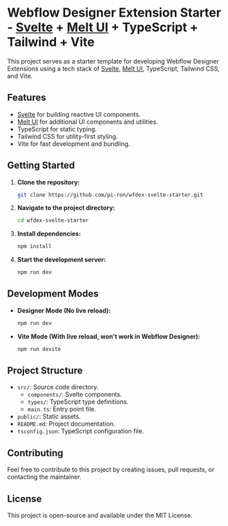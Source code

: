 # Webflow Designer Extension Starter - [Svelte](https://svelte.dev/) + [Melt UI](https://www.melt-ui.com/docs/introduction) + TypeScript + Tailwind + Vite

This project serves as a starter template for developing Webflow Designer Extensions using a tech stack of [Svelte](https://svelte.dev/), [Melt UI](https://www.melt-ui.com/docs/introduction), TypeScript, Tailwind CSS, and Vite.

## Features
- [Svelte](https://svelte.dev/) for building reactive UI components.
- [Melt UI](https://www.melt-ui.com/docs/introduction) for additional UI components and utilities.
- TypeScript for static typing.
- Tailwind CSS for utility-first styling.
- Vite for fast development and bundling.

## Getting Started

1. **Clone the repository:**
   ```sh
   git clone https://github.com/pi-ron/wfdex-svelte-starter.git
   ```

2. **Navigate to the project directory:**
   ```sh
   cd wfdex-svelte-starter
   ```

3. **Install dependencies:**
   ```sh
   npm install
   ```

4. **Start the development server:**
   ```sh
   npm run dev
   ```

## Development Modes

- **Designer Mode (No live reload):**
  ```sh
  npm run dev
  ```

- **Vite Mode (With live reload, won't work in Webflow Designer):**
  ```sh
  npm run devite
  ```

## Project Structure

- `src/`: Source code directory.
  - `components/`: Svelte components.
  - `types/`: TypeScript type definitions.
  - `main.ts`: Entry point file.
- `public/`: Static assets.
- `README.md`: Project documentation.
- `tsconfig.json`: TypeScript configuration file.

## Contributing

Feel free to contribute to this project by creating issues, pull requests, or contacting the maintainer.

## License

This project is open-source and available under the MIT License.
